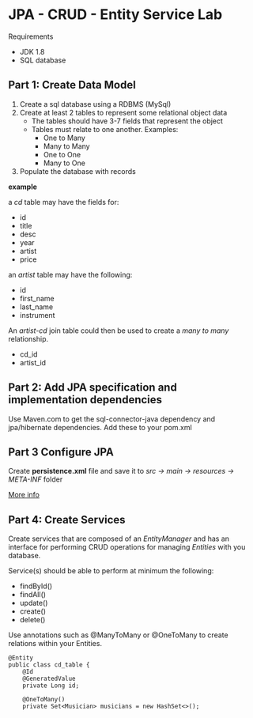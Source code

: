 # JPA - CRUD - Entity Service Lab

Requirements

* JDK 1.8
* SQL database


## Part 1: Create Data Model

1. Create a sql database using a RDBMS (MySql)
2. Create at least 2 tables to represent some relational object data
	* The tables should have 3-7 fields that represent the object
	* Tables must relate to one another. Examples:
		* One to Many
		* Many to Many
		* One to One
		* Many to One
3. Populate the database with records

__example__

a _cd_ table may have the fields for:

* id
* title
* desc
* year
* artist
* price

an _artist_ table may have the following:

* id
* first_name
* last_name
* instrument

An _artist-cd_ join table could then be used to create a _many to many_ relationship.

* cd_id
* artist_id

## Part 2: Add JPA specification and implementation dependencies

Use Maven.com to get the sql-connector-java dependency and jpa/hibernate dependencies. Add these to your pom.xml

## Part 3 Configure JPA

Create __persistence.xml__ file and save it to _src -> main -> resources -> META-INF_ folder

[More info](https://thoughts-on-java.org/jpa-persistence-xml/)

## Part 4: Create Services

Create services that are composed of an _EntityManager_ and has an interface for performing CRUD operations for managing _Entities_ with you database.

Service(s) should be able to perform at minimum the following:

* findById()
* findAll()
* update()
* create()
* delete()

Use annotations such as @ManyToMany or @OneToMany to create relations within your Entities.

```
@Entity
public class cd_table {
    @Id
    @GeneratedValue
    private Long id;

    @OneToMany()
    private Set<Musician> musicians = new HashSet<>();
```